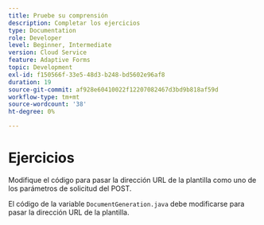 ```yaml
---
title: Pruebe su comprensión
description: Completar los ejercicios
type: Documentation
role: Developer
level: Beginner, Intermediate
version: Cloud Service
feature: Adaptive Forms
topic: Development
exl-id: f150566f-33e5-48d3-b248-bd5602e96af8
duration: 19
source-git-commit: af928e60410022f12207082467d3bd9b818af59d
workflow-type: tm+mt
source-wordcount: '38'
ht-degree: 0%

---
```


# Ejercicios

Modifique el código para pasar la dirección URL de la plantilla como uno de los parámetros de solicitud del POST.

El código de la variable `DocumentGeneration.java` debe modificarse para pasar la dirección URL de la plantilla.
